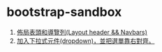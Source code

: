 # bootstrap-sandbox


1. [佈局表頭和導覽列(Layout header && Navbars)](./01.html)
1. [加入下拉式元件(dropdown)，並把選單靠右對齊。](./02.html)
